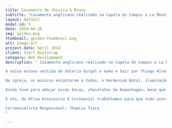 ```yaml
---
title: Casamento de Jéssica & Bruno
subtitle: "Casamento anglicano realizado na Capela do Campus e La Mouette Recepções Natal… Noivos jovens, lindos, cheios de vida e esperança…"
layout: default
modal-id: 3
date: 2018-04-28
img: golden.png
thumbnail: golden-thumbnail.png
alt: image-alt
project-date: April 2014
client: Start Bootstrap
category: Web Development
description: " Casamento anglicano realizado na Capela do Campus e La Mouette Recepções Natal… Noivos jovens, lindos, cheios de vida e esperança…<br><br>

A noiva estava vestida de Valeria Gurgel e make e hair por Thiago Alves do salão de Sinval de Souza…<br><br>

Na igreja, os músicos encantaram a todos, o Harmonium Natal, iluminação de Castelo Casado e Decor de Danielle Canuto… que deixou tudo bem mais lindo e harmonioso. Na recepção os convidados eram recebidos pelos delicados e atenciosos manobristas da Paiva Park & Valet… os músicos foram embalados pelo som de Metamorfose Natal e Mesa Doze que animou muito durante toda a festa…. Kit lavabo porRaysse Lucena , Doces e chocolates da Caffech que encheu a boca e os olhos dos convidados…<br><br>

Ainda teve para adoçar essas bocas, chocolates da Kopenhagen… mesa que ficou ao lado dos maravilhosos e perfeitos bem casados de Dona Dulce, o bolo lindo, alto, delicioso, confeccionado pelas mãos de Teresa Neumann Guanabara … Para aliviar a sede, os convidados se serviam de um leque de opções… como chopp do Pittsburg Maria Lacerda, Coquetel do Juntoemisturado Misturado por Rodrigo, além de espumantes da Canessa Montanares e whisky … Os clicks ficaram por conta de Junior Barreto e filmagem com Paulo Henrique Luz…<br><br>

E nós, da ATiva Assessoria E Cerimonial trabalhamos para que tudo ocorresse como eles sempre almejaram um dia!!! Parabéns e nós desejamos muita paz, companheirismo e muito amor sempre… dia a dia!!!<br><br>

Cerimonialista Responsável: Thamisa Tiara
"

---
```

